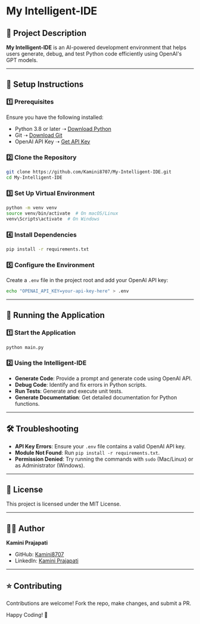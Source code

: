 # My Intelligent-IDE

## 📌 Project Description
**My Intelligent-IDE** is an AI-powered development environment that helps users generate, debug, and test Python code efficiently using OpenAI's GPT models.

---
## 🔧 Setup Instructions

### **1️⃣ Prerequisites**
Ensure you have the following installed:
- Python 3.8 or later ➝ [Download Python](https://www.python.org/downloads/)
- Git ➝ [Download Git](https://git-scm.com/downloads)
- OpenAI API Key ➝ [Get API Key](https://platform.openai.com/account/api-keys)

### **2️⃣ Clone the Repository**
```bash
git clone https://github.com/Kamini8707/My-Intelligent-IDE.git
cd My-Intelligent-IDE
```

### **3️⃣ Set Up Virtual Environment**
```bash
python -m venv venv
source venv/bin/activate  # On macOS/Linux
venv\Scripts\activate  # On Windows
```

### **4️⃣ Install Dependencies**
```bash
pip install -r requirements.txt
```

### **5️⃣ Configure the Environment**
Create a `.env` file in the project root and add your OpenAI API key:
```bash
echo "OPENAI_API_KEY=your-api-key-here" > .env
```

---
## 🚀 Running the Application

### **1️⃣ Start the Application**
```bash
python main.py
```

### **2️⃣ Using the Intelligent-IDE**
- **Generate Code**: Provide a prompt and generate code using OpenAI API.
- **Debug Code**: Identify and fix errors in Python scripts.
- **Run Tests**: Generate and execute unit tests.
- **Generate Documentation**: Get detailed documentation for Python functions.

---
## 🛠 Troubleshooting
- **API Key Errors**: Ensure your `.env` file contains a valid OpenAI API key.
- **Module Not Found**: Run `pip install -r requirements.txt`.
- **Permission Denied**: Try running the commands with `sudo` (Mac/Linux) or as Administrator (Windows).

---
## 📜 License
This project is licensed under the MIT License.

---
## 👩‍💻 Author
**Kamini Prajapati**
- GitHub: [Kamini8707](https://github.com/Kamini8707)
- LinkedIn: [Kamini Prajapati](#)

---
## ⭐ Contributing
Contributions are welcome! Fork the repo, make changes, and submit a PR.

Happy Coding! 🚀

